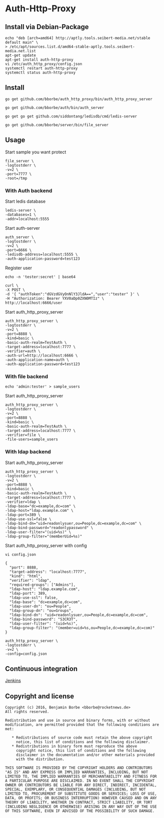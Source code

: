 # Auth-Http-Proxy

## Install via Debian-Package

```
echo "deb [arch=amd64] http://aptly.tools.seibert-media.net/stable default main" \
> /etc/apt/sources.list.d/amd64-stable-aptly.tools.seibert-media.net.list
apt-get update
apt-get install auth-http-proxy
vi /etc/auth_http_proxy/config.json
systemctl restart auth-http-proxy
systemctl status auth-http-proxy
```

## Install

`go get github.com/bborbe/auth_http_proxy/bin/auth_http_proxy_server`

`go get github.com/bborbe/auth/bin/auth_server`

`go get go get github.com/siddontang/ledisdb/cmd/ledis-server`

`go get github.com/bborbe/server/bin/file_server`

## Usage

Start sample you want protect

```
file_server \
-logtostderr \
-v=2 \
-port=7777 \
-root=/tmp
```

### With Auth backend 

Start ledis database

```
ledis-server \
-databases=1 \
-addr=localhost:5555
```

Start auth-server

```
auth_server \
-logtostderr \
-v=2 \
-port=6666 \
-ledisdb-address=localhost:5555 \
-auth-application-password=test123
```

Register user

`echo -n 'tester:secret' | base64`

```
curl \
-X POST \
-d '{ "authToken":"dGVzdGVyOnNlY3JldA==","user":"tester" }' \
-H "Authorization: Bearer YXV0aDp0ZXN0MTIz" \
http://localhost:6666/user
```

Start auth_http_proxy_server

```
auth_http_proxy_server \
-logtostderr \
-v=2 \
-port=8888 \
-kind=basic \
-basic-auth-realm=TestAuth \
-target-address=localhost:7777 \
-verifier=auth \
-auth-url=http://localhost:6666 \
-auth-application-name=auth \
-auth-application-password=test123
```

### With file backend

`echo 'admin:tester' > sample_users`

Start auth_http_proxy_server

```
auth_http_proxy_server \
-logtostderr \
-v=2 \
-port=8888 \
-kind=basic \
-basic-auth-realm=TestAuth \
-target-address=localhost:7777 \
-verifier=file \
-file-users=sample_users
```

### With ldap backend

Start auth_http_proxy_server

```
auth_http_proxy_server \
-logtostderr \
-v=2 \
-port=8888 \
-kind=basic \
-basic-auth-realm=TestAuth \
-target-address=localhost:7777 \
-verifier=ldap \
-ldap-base="dc=example,dc=com" \
-ldap-host="ldap.example.com" \
-ldap-port=389 \
-ldap-use-ssl=false \
-ldap-bind-dn="uid=readonlysuer,ou=People,dc=example,dc=com" \
-ldap-bind-password="readonlypassword" \
-ldap-user-filter="(uid=%s)" \
-ldap-group-filter="(memberUid=%s)"
```

Start auth_http_proxy_server with config


`vi config.json`

```
{
  "port": 8888,
  "target-address": "localhost:7777",
  "kind": "html",
  "verifier": "ldap",
  "required-groups": ["Admins"],
  "ldap-host": "ldap.example.com",
  "ldap-port": 389,
  "ldap-use-ssl": false,
  "ldap-base": "dc=example,dc=com",
  "ldap-user-dn": "ou=People",
  "ldap-group-dn": "ou=Groups",
  "ldap-bind-dn": "uid=readonlysuer,ou=People,dc=example,dc=com",
  "ldap-bind-password": "S3CR3T",
  "ldap-user-filter": "(uid=%s)",
  "ldap-group-filter": "(member=uid=%s,ou=People,dc=example,dc=com)"
}
```

```
auth_http_proxy_server \
-logtostderr \
-v=2 \
-config=config.json
```

## Continuous integration

[Jenkins](https://www.benjamin-borbe.de/jenkins/job/Go-Auth-Http-Proxy/)

## Copyright and license

    Copyright (c) 2016, Benjamin Borbe <bborbe@rocketnews.de>
    All rights reserved.
    
    Redistribution and use in source and binary forms, with or without
    modification, are permitted provided that the following conditions are
    met:
    
       * Redistributions of source code must retain the above copyright
         notice, this list of conditions and the following disclaimer.
       * Redistributions in binary form must reproduce the above
         copyright notice, this list of conditions and the following
         disclaimer in the documentation and/or other materials provided
         with the distribution.

    THIS SOFTWARE IS PROVIDED BY THE COPYRIGHT HOLDERS AND CONTRIBUTORS
    "AS IS" AND ANY EXPRESS OR IMPLIED WARRANTIES, INCLUDING, BUT NOT
    LIMITED TO, THE IMPLIED WARRANTIES OF MERCHANTABILITY AND FITNESS FOR
    A PARTICULAR PURPOSE ARE DISCLAIMED. IN NO EVENT SHALL THE COPYRIGHT
    OWNER OR CONTRIBUTORS BE LIABLE FOR ANY DIRECT, INDIRECT, INCIDENTAL,
    SPECIAL, EXEMPLARY, OR CONSEQUENTIAL DAMAGES (INCLUDING, BUT NOT
    LIMITED TO, PROCUREMENT OF SUBSTITUTE GOODS OR SERVICES; LOSS OF USE,
    DATA, OR PROFITS; OR BUSINESS INTERRUPTION) HOWEVER CAUSED AND ON ANY
    THEORY OF LIABILITY, WHETHER IN CONTRACT, STRICT LIABILITY, OR TORT
    (INCLUDING NEGLIGENCE OR OTHERWISE) ARISING IN ANY WAY OUT OF THE USE
    OF THIS SOFTWARE, EVEN IF ADVISED OF THE POSSIBILITY OF SUCH DAMAGE.
